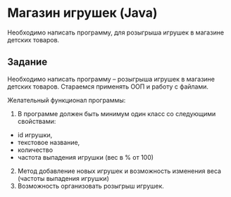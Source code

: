 # Магазин игрушек (Java)

Необходимо написать программу, для розыгрыша игрушек в магазине детских товаров.

## Задание

Необходимо написать программу – розыгрыша игрушек в магазине детских товаров.
Стараемся применять ООП и работу с файлами.

Желательный функционал программы:
1) В программе должен быть минимум один класс со следующими свойствами:
- id игрушки,
- текстовое название,
- количество
- частота выпадения игрушки (вес в % от 100)

2) Метод добавление новых игрушек и возможность изменения веса (частоты выпадения игрушки)
3) Возможность организовать розыгрыш игрушек.
